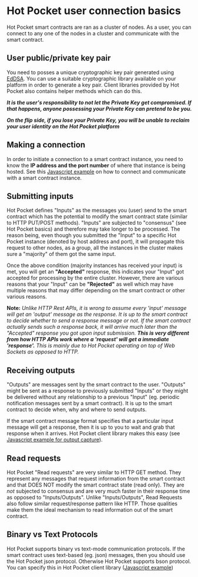 # Hot Pocket user connection basics
Hot Pocket smart contracts are ran as a cluster of nodes. As a user, you can connect to any one of the nodes in a cluster and communicate with the smart contract.

## User public/private key pair
You need to posses a unique cryptographic key pair generated using [EdDSA](https://en.wikipedia.org/wiki/EdDSA#Ed25519). You can use a suitable cryptographic library available on your platform in order to generate a key pair. Client libraries provided by Hot Pocket also contains helper methods which can do this.

**_It is the user's responsibility to not let the Private Key get compromised. If that happens, anyone possessing your Private Key can pretend to be you._**

**_On the flip side, if you lose your Private Key, you will be unable to reclaim your user identity on the Hot Pocket platform_**

## Making a connection
In order to initiate a connection to a smart contract instance, you need to know the **IP address and the port number** of where that instance is being hosted. See this [Javascript example](https://github.com/HotPocketDev/hp-js-client/blob/main/example/browser-example.html#L21) on how to connect and communicate with a smart contract instance.

## Submitting inputs
Hot Pocket defines "Inputs" as the messages you (user) send to the smart contract which has the potential to modify the smart contract state (similar to HTTP PUT/POST methods). "Inputs" are subjected to "consensus" (see Hot Pocket basics) and therefore may take longer to be processed. The reason being, even though you submitted the "Input" to a specific Hot Pocket instance (denoted by host address and port), it will propagate this request to other nodes, as a group, all the instances in the cluster makes sure a "majority" of them got the same input.

Once the above condition (majority instances has received your input) is met, you will get an **"Accepted"** response, this indicates your "Input" got accepted for processing by the entire cluster. However, there are various reasons that your "Input" can be **"Rejected"** as well which may have multiple reasons that may differ depending on the smart contract or other various reasons.

**Note:**
_Unlike HTTP Rest APIs, it is wrong to assume every 'input' message will get an 'output' message as the response. It is up to the smart contract to decide whether to send a response message or not. If the smart contract actually sends such a response back, it will arrive much later than the "Accepted" response you got upon input submission. **This is very different from how HTTP APIs work where a 'request' will get a immediate 'response'.** This is mainly due to Hot Pocket operating on top of Web Sockets as opposed to HTTP._

## Receiving outputs
"Outputs" are messages sent by the smart contract to the user. "Outputs" might be sent as a response to previously submitted "Inputs" or they might be delivered without any relationship to a previous "Input" (eg. periodic notification messages sent by a smart contract). It is up to the smart contract to decide when, why and where to send outputs.

If the smart contract message format specifies that a particular input message will get a response, then it is up to you to wait and grab that response when it arrives. Hot Pocket client library makes this easy (see [Javascript example for output capture](https://github.com/HotPocketDev/hp-js-client/blob/main/example/browser-example.html#L57)).

## Read requests
Hot Pocket "Read requests" are very similar to HTTP GET method. They represent any messages that request information from the smart contract and that DOES NOT modify the smart contract state (read only). They are *not* subjected to consensus and are very much faster in their response time as opposed to "Inputs/Outputs". Unlike "Inputs/Outputs", Read Requests also follow similar request/response pattern like HTTP. Those qualities make them the ideal mechanism to read information out of the smart contract.

## Binary vs Text Protocols
Hot Pocket supports binary vs text-mode communication protocols. If the smart contract uses text-based (eg. json) messages, then you should use the Hot Pocket json protocol. Otherwise Hot Pocket supports bson protocol. You can specify this in Hot Pocket client library ([Javascript example](https://github.com/HotPocketDev/hp-js-client/blob/main/example/browser-example.html#L39))
